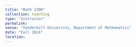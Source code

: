 ```yaml
---
title: "Math 2300"
collection: teaching
type: "Instructor"
permalink: 
venue: "Vanderbilt University, Department of Mathematics"
date: "Fall 2024"
location: 
---
```

